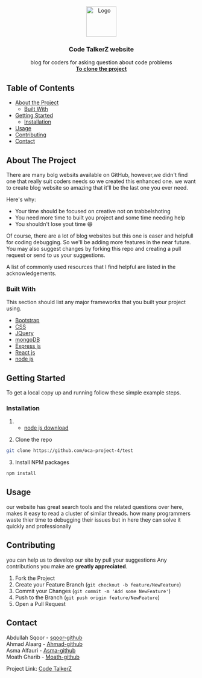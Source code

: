 
<!-- PROJECT LOGO -->
<br />
<p align="center">
  <a href="https://github.com/oca-project-4/test">
    <img src="https://i.ibb.co/MRG7k3n/coders.png" alt="Logo" width="80" height="80">
  </a>

  <h3 align="center">Code TalkerZ website</h3>

  <p align="center">
     blog for coders for asking question about code problems 
    <br />
    <a href="https://github.com/oca-project-4/test"><strong> To clone the project </strong></a>
  </p>
</p>


<!-- TABLE OF CONTENTS -->
## Table of Contents

* [About the Project](#about-the-project)
  * [Built With](#built-with)
* [Getting Started](#getting-started)
  * [Installation](#installation)
* [Usage](#usage)
* [Contributing](#contributing)
* [Contact](#contact)



<!-- ABOUT THE PROJECT -->
## About The Project



There are many bolg websits available on GitHub, however,we  didn't find one that really suit coders needs so we created this enhanced one. we want to create blog website so amazing that it'll be the last one you ever need.

Here's why:
* Your time should be focused on creative not on trabbelshoting
* You need more time to built you project and some time needing help
* You shouldn't lose yout time :smile:

Of course, there are a lot of blog websites but this one is easer and helpfull for coding debugging. So we'll be adding more features in the near future. You may also suggest changes by forking this repo and creating a pull request or send to us your suggestions.

A list of commonly used resources that I find helpful are listed in the acknowledgements.

### Built With
This section should list any major frameworks that you built your project using.
* [Bootstrap](https://getbootstrap.com)
* [CSS](https://www.w3schools.com/css/)
* [JQuery](https://jquery.com)
* [mongoDB](https://www.mongodb.com/)
* [Express js](https://expressjs.com/)
* [React js](https://reactjs.org/)
* [node js](https://nodejs.org/en/)



<!-- GETTING STARTED -->
## Getting Started

To get a local copy up and running follow these simple example steps.



### Installation

1. * [node js download](https://nodejs.org/en/download/)
 
2. Clone the repo
```sh
git clone https://github.com/oca-project-4/test
```
3. Install NPM packages
```sh
npm install
```




<!-- USAGE EXAMPLES -->
## Usage

our website  has great search tools and the related questions over here, makes it easy to read a cluster of similar threads.
how many programmers waste thier time to debugging their issues but in here they can solve it quickly and professionally









<!-- CONTRIBUTING -->
## Contributing
you can help us to develop our site by pull your suggestions
 Any contributions you make are **greatly appreciated**.

1. Fork the Project
2. Create your Feature Branch (`git checkout -b feature/NewFeature`)
3. Commit your Changes (`git commit -m 'Add some NewFeature'`)
4. Push to the Branch (`git push origin feature/NewFeature`)
5. Open a Pull Request







<!-- CONTACT -->
## Contact

Abdullah Sqoor - [sqoor-github](https://github.com/sqoor) <br>
Ahmad Alaarg   - [Ahmad-github](https://github.com/Alaarg) <br>
Asma Alfauri   - [Asma-github](https://github.com/AsmaAlfauri) <br>
Moath Gharib   - [Moath-github](https://github.com/MoathG) <br>


Project Link: [Code TalkerZ](https://github.com/oca-project-4/test)
